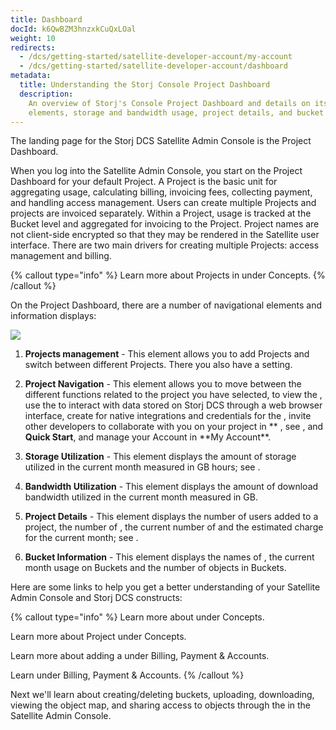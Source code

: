 ```yaml
---
title: Dashboard
docId: k6QwBZM3hnzxkCuQxLOal
weight: 10
redirects:
  - /dcs/getting-started/satellite-developer-account/my-account
  - /dcs/getting-started/satellite-developer-account/dashboard
metadata:
  title: Understanding the Storj Console Project Dashboard
  description:
    An overview of Storj's Console Project Dashboard and details on its navigational
    elements, storage and bandwidth usage, project details, and bucket information.
---
```


The landing page for the Storj DCS Satellite Admin Console is the Project Dashboard.

When you log into the Satellite Admin Console, you start on the Project Dashboard for your default Project. A Project is the basic unit for aggregating usage, calculating billing, invoicing fees, collecting payment, and handling access management. Users can create multiple Projects and projects are invoiced separately. Within a Project, usage is tracked at the Bucket level and aggregated for invoicing to the Project. Project names are not client-side encrypted so that they may be rendered in the Satellite user interface. There are two main drivers for creating multiple Projects: access management and billing.

{% callout type="info"  %}
Learn more about Projects in [](docId:M-5oxBinC6J1D-qSNjKYS) under Concepts.
{% /callout %}

On the Project Dashboard, there are a number of navigational elements and information displays:

![](https://link.storjshare.io/raw/jua7rls6hkx5556qfcmhrqed2tfa/docs/images/ciTyxd2Es4DaozorgD9wQ_dashboardpro1-projectactive.png)

1.  &#x20;**Projects management** - This element allows you to add Projects and switch between different Projects. There you also have a [](docId:jwCUqpDCk8CUuUqFuykFx) setting.

2.  **Project Navigation** - This element allows you to move between the different functions related to the project you have selected, to view the [](docId:k6QwBZM3hnzxkCuQxLOal), use the [](docId:4oDAezF-FcfPr0WPl7knd) to interact with data stored on Storj DCS through a web browser interface, create [](docId:XKib9SzjtEXTXWvdyYWX6) for native integrations and credentials for the [](docId:yYCzPT8HHcbEZZMvfoCFa), invite other developers to collaborate with you on your project in [](docId:0_4hY4Dp5ju9B8Ec6OTf3)** , see [](docId:Hurx0SirlRp_O5aUzew7_), and **Quick Start**, and manage your Account in **My Account\*\*.

3.  **Storage Utilization** - This element displays the amount of storage utilized in the current month measured in GB hours; see [](docId:59T_2l7c1rvZVhI8p91VX).&#x20;

4.  **Bandwidth Utilization** - This element displays the amount of download bandwidth utilized in the current month measured in GB.

5.  **Project Details** - This element displays the number of users added to a project, the number of [](docId:XKib9SzjtEXTXWvdyYWX6), the current number of[](docId:M-5oxBinC6J1D-qSNjKYS) and the estimated charge for the current month; see [](docId:59T_2l7c1rvZVhI8p91VX).&#x20;

6.  **Bucket Information** - This element displays the names of [](docId:M-5oxBinC6J1D-qSNjKYS) , the current month usage on Buckets and the number of objects in Buckets.

Here are some links to help you get a better understanding of your Satellite Admin Console and Storj DCS constructs:

{% callout type="info"  %}
Learn more about [](docId:M-5oxBinC6J1D-qSNjKYS) under Concepts.

Learn more about Project [](docId:Zrbz4XYhIOm99hhRShWHg) under Concepts.

Learn more about adding a [](docId:7U4_uu6Pzg6u2N6FpV9VE) under Billing, Payment & Accounts.

Learn [](docId:59T_2l7c1rvZVhI8p91VX) under Billing, Payment & Accounts.
{% /callout %}

Next we'll learn about creating/deleting buckets, uploading, downloading, viewing the object map, and sharing access to objects through the [](docId:4oDAezF-FcfPr0WPl7knd) in the Satellite Admin Console.
